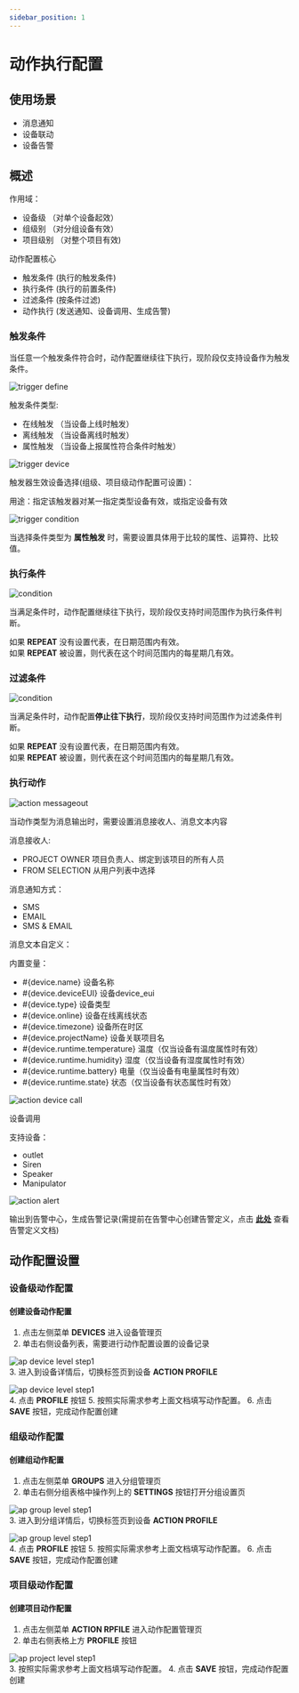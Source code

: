 ```yaml
---
sidebar_position: 1
---
```


# 动作执行配置

## 使用场景

* 消息通知
* 设备联动
* 设备告警

## 概述

作用域：

* 设备级 （对单个设备起效）
* 组级别 （对分组设备有效）
* 项目级别 （对整个项目有效)

动作配置核心

* 触发条件 (执行的触发条件)
* 执行条件 (执行的前置条件)
* 过滤条件 (按条件过滤)
* 动作执行 (发送通知、设备调用、生成告警)

### 触发条件

当任意一个触发条件符合时，动作配置继续往下执行，现阶段仅支持设备作为触发条件。

![trigger define](./img/action-profile-trigger-condition-type.png)

触发条件类型:

* 在线触发 （当设备上线时触发）
* 离线触发 （当设备离线时触发）
* 属性触发 （当设备上报属性符合条件时触发）

![trigger device](./img/action-profile-trigger-device-selection.png)

触发器生效设备选择(组级、项目级动作配置可设置)：  

用途：指定该触发器对某一指定类型设备有效，或指定设备有效

![trigger condition](./img/action-profile-trigger-prop-condition.png)

当选择条件类型为 **属性触发** 时，需要设置具体用于比较的属性、运算符、比较值。

### 执行条件

![condition](./img/action-profile-condition.png)

当满足条件时，动作配置继续往下执行，现阶段仅支持时间范围作为执行条件判断。

如果 **REPEAT** 没有设置代表，在日期范围内有效。  
如果 **REPEAT** 被设置，则代表在这个时间范围内的每星期几有效。

### 过滤条件

![condition](./img/action-profile-filter.png)

当满足条件时，动作配置**停止往下执行**，现阶段仅支持时间范围作为过滤条件判断。

如果 **REPEAT** 没有设置代表，在日期范围内有效。  
如果 **REPEAT** 被设置，则代表在这个时间范围内的每星期几有效。

### 执行动作

![action messageout](./img/action-profile-action-messageout.png)

当动作类型为消息输出时，需要设置消息接收人、消息文本内容

消息接收人:

* PROJECT OWNER 项目负责人、绑定到该项目的所有人员
* FROM SELECTION 从用户列表中选择

消息通知方式：

* SMS
* EMAIL
* SMS & EMAIL

消息文本自定义：

内置变量：

* #{device.name} 设备名称
* #{device.deviceEUI} 设备device_eui
* #{device.type} 设备类型
* #{device.online} 设备在线离线状态
* #{device.timezone} 设备所在时区
* #{device.projectName} 设备关联项目名
* #{device.runtime.temperature} 温度（仅当设备有温度属性时有效）
* #{device.runtime.humidity} 湿度（仅当设备有湿度属性时有效）
* #{device.runtime.battery} 电量（仅当设备有电量属性时有效）
* #{device.runtime.state} 状态（仅当设备有状态属性时有效）

![action device call](./img/action-profile-action-device-call.png)

设备调用

支持设备：

* outlet
* Siren
* Speaker
* Manipulator

![action alert](./img/action-profile-action-alert.png)

输出到告警中心，生成告警记录(需提前在告警中心创建告警定义，点击 **[此处](../alert)** 查看告警定义文档)

## 动作配置设置

### 设备级动作配置

#### 创建设备动作配置

1. 点击左侧菜单 **DEVICES** 进入设备管理页
2. 单击右侧设备列表，需要进行动作配置设置的设备记录

 ![ap device level step1](./img/action-profile-device-level-step1.png)  
3. 进入到设备详情后，切换标签页到设备 **ACTION PROFILE**

 ![ap device level step1](./img/action-profile-device-level-step2.png)  
4. 点击 **PROFILE** 按钮
5. 按照实际需求参考上面文档填写动作配置。
6. 点击 **SAVE** 按钮，完成动作配置创建

### 组级动作配置

#### 创建组动作配置

1. 点击左侧菜单 **GROUPS** 进入分组管理页
2. 单击右侧分组表格中操作列上的 **SETTINGS** 按钮打开分组设置页

 ![ap group level step1](./img/action-profile-group-level-step1.png)  
3. 进入到分组详情后，切换标签页到设备 **ACTION PROFILE**

 ![ap group level step1](./img/action-profile-group-level-step2.png)  
4. 点击 **PROFILE** 按钮
5. 按照实际需求参考上面文档填写动作配置。
6. 点击 **SAVE** 按钮，完成动作配置创建

### 项目级动作配置

#### 创建项目动作配置

1. 点击左侧菜单 **ACTION RPFILE** 进入动作配置管理页
2. 单击右侧表格上方 **PROFILE** 按钮

 ![ap project level step1](./img/action-profile-project-level-step1.png)  
3. 按照实际需求参考上面文档填写动作配置。
4. 点击 **SAVE** 按钮，完成动作配置创建
